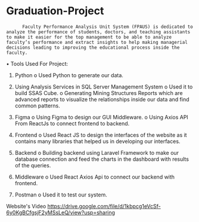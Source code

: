 # Graduation-Project
          Faculty Performance Analysis Unit System (FPAUS) is dedicated to analyze the performance of students, doctors, and teaching assistants to make it easier for the top management to be able to analyze faculty’s performance and extract insights to help making managerial decisions leading to improving the educational process inside the faculty. 

•	Tools Used For Project: 

1.	Python
o	Used Python to generate our data. 

2.	Using Analysis Services in SQL Server Management System
o	Used it to build SSAS Cube.
o	Generating Mining Structures Reports which are advanced reports to visualize the relationships inside our data and find common patterns.

3.	Figma
o	Using Figma to design our GUI Middleware.
o	Using Axios API From ReactJs to connect frontend to backend.

4.	Frontend
o	Used React JS to design the interfaces of the website as it contains many libraries that helped us in developing our interfaces.

5.	Backend 
o	Building backend using Laravel Framework to make our database connection and feed the charts in the dashboard with results of the queries.

6.	Middleware 
o	Used React Axios Api to connect our backend with frontend.

7.	Postman
o	Used it to test our system.


Website's Video
https://drive.google.com/file/d/1kbpcg1eVcSf-6y0KgBCfgsjF2yMSsLeQ/view?usp=sharing

